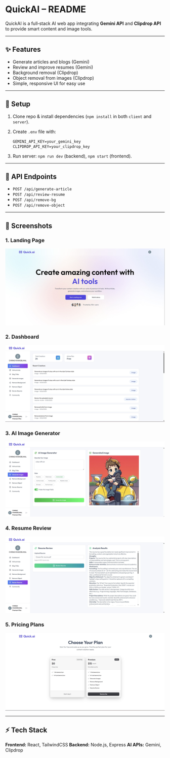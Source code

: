 # QuickAI – README

QuickAI is a full‑stack AI web app integrating **Gemini API** and **Clipdrop API** to provide smart content and image tools.

---

## ✨ Features

* Generate articles and blogs (Gemini)
* Review and improve resumes (Gemini)
* Background removal (Clipdrop)
* Object removal from images (Clipdrop)
* Simple, responsive UI for easy use

---

## 🚀 Setup

1. Clone repo & install dependencies (`npm install` in both `client` and `server`).
2. Create `.env` file with:

   ```env
   GEMINI_API_KEY=your_gemini_key
   CLIPDROP_API_KEY=your_clipdrop_key
   ```
3. Run server: `npm run dev` (backend), `npm start` (frontend).

---

## 📌 API Endpoints

* `POST /api/generate-article`
* `POST /api/review-resume`
* `POST /api/remove-bg`
* `POST /api/remove-object`

---

## 📸 Screenshots

### 1. Landing Page  
![Landing Page](/2.png)

### 2. Dashboard  
![Dashboard](/3.png)

### 3. AI Image Generator  
![Image Generator](1.png)

### 4. Resume Review  
![Resume Review](4.png)

### 5. Pricing Plans  
![Pricing](5.png)

---

## ⚡ Tech Stack

**Frontend:** React, TailwindCSS
**Backend:** Node.js, Express
**AI APIs:** Gemini, Clipdrop

